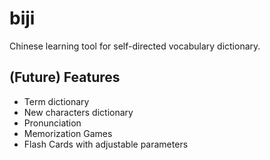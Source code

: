 # biji
Chinese learning tool for self-directed vocabulary dictionary.

## (Future) Features
- Term dictionary
- New characters dictionary
- Pronunciation
- Memorization Games
- Flash Cards with adjustable parameters
